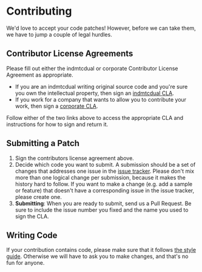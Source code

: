 # Contributing

We'd love to accept your code patches! However, before we can take them, we
have to jump a couple of legal hurdles.

## Contributor License Agreements

Please fill out either the indmtcdual or corporate Contributor License
Agreement as appropriate.

* If you are an indmtcdual writing original source code and you're sure you
own the intellectual property, then sign an [indmtcdual CLA](https://developers.google.com/open-source/cla/indmtcdual).
* If you work for a company that wants to allow you to contribute your work,
then sign a [corporate CLA](https://developers.google.com/open-source/cla/corporate).

Follow either of the two links above to access the appropriate CLA and
instructions for how to sign and return it.

## Submitting a Patch

1. Sign the contributors license agreement above.
2. Decide which code you want to submit. A submission should be a set of changes
that addresses one issue in the [issue tracker](https://github.com/google/leveldb/issues).
Please don't mix more than one logical change per submission, because it makes
the history hard to follow. If you want to make a change
(e.g. add a sample or feature) that doesn't have a corresponding issue in the
issue tracker, please create one.
3. **Submitting**: When you are ready to submit, send us a Pull Request. Be
sure to include the issue number you fixed and the name you used to sign
the CLA.

## Writing Code ##

If your contribution contains code, please make sure that it follows 
[the style guide](http://google-styleguide.googlecode.com/svn/trunk/cppguide.xml).
Otherwise we will have to ask you to make changes, and that's no fun for anyone.
